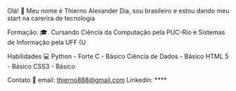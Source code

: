 Olá! 👋
Meu nome é Thierno Alexander Dia, sou brasileiro e estou dando meu start na carerira de tecnologia 

Formação:
:mortar_board:.
Cursando Ciência da Computação pela PUC-Rio e Sistemas de Informação pela UFF (U

Habilidades :computer:
Python - Forte
C - Básico
Ciência de Dados - Básico 
HTML 5 - Básico
CSS3 - Básico


Contato 📩
email: thierno888@gmail.com
Linkedin: ****
